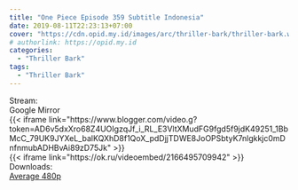 ```yaml
---
title: "One Piece Episode 359 Subtitle Indonesia"
date: 2019-08-11T22:23:13+07:00
cover: "https://cdn.opid.my.id/images/arc/thriller-bark/thriller-bark.webp" # Optional, cover
# authorlink: https://opid.my.id
categories:
  - "Thriller Bark"
tags:
  - "Thriller Bark"
---
```

<div class="ui menu violet borderless inverted">
  <div class="header item active">
        Stream:
    </div>
  <a class="active item" data-tab="google">
    <i class="google drive icon"></i> Google
  </a>
  <a class="item nounderline" data-tab="mirror">
    <i class="odnoklassniki icon"></i> Mirror
  </a>
</div>
<div class="ui bottom attached tab segment active" style="border:0 !important;" data-tab="google">
{{< iframe link="https://www.blogger.com/video.g?token=AD6v5dxXro68Z4UOIgzqJf_i_RL_E3VltXMudFG9fgd5f9jdK49251_1BbMcC_79UK9JYXeL_balKQXhD8f1QoX_pdDjjTDWE8JoOPSbtyK7nlgkkjc0mDnfnmubADHBvAi89zD75Jk" >}}
</div>
<div class="ui bottom attached tab segment" style="border:0 !important;" data-tab="mirror">
{{< iframe link="https://ok.ru/videoembed/2166495709942" >}}
</div>
<div class="ui menu violet borderless inverted">
  <div class="header item active">
        Downloads:
    </div>
  <a class="item nounderline" href="https://ouo.io/qRfuRg" target="_blank" rel="dofollow"><i class="google drive icon"></i>
    Average 480p</a>
</div>